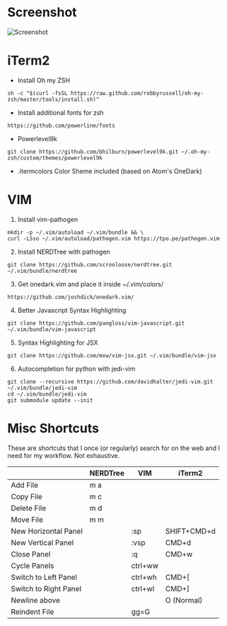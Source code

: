 # Screenshot
![Screenshot](http://i.imgur.com/Wje1Fbg.png)

# iTerm2

* Install Oh my ZSH
```
sh -c "$(curl -fsSL https://raw.github.com/robbyrussell/oh-my-zsh/master/tools/install.sh)"
```

* Install additional fonts for zsh
```
https://github.com/powerline/fonts
```

* Powerlevel9k
```
git clone https://github.com/bhilburn/powerlevel9k.git ~/.oh-my-zsh/custom/themes/powerlevel9k
```

* .itermcolors Color Sheme included (based on Atom's OneDark)

# VIM

1. Install vim-pathogen
```
mkdir -p ~/.vim/autoload ~/.vim/bundle && \
curl -LSso ~/.vim/autoload/pathogen.vim https://tpo.pe/pathogen.vim
```

2. Install NERDTree with pathogen
```
git clone https://github.com/scrooloose/nerdtree.git ~/.vim/bundle/nerdtree
```

3. Get onedark.vim and place it inside ~/.vim/colors/
```
https://github.com/joshdick/onedark.vim/
```

4. Better Javascript Syntax Highlighting
```
git clone https://github.com/pangloss/vim-javascript.git ~/.vim/bundle/vim-javascript
```

5. Syntax Highlighting for JSX
```
git clone https://github.com/mxw/vim-jsx.git ~/.vim/bundle/vim-jsx
```

6. Autocompletion for python with jedi-vim
```
git clone --recursive https://github.com/davidhalter/jedi-vim.git ~/.vim/bundle/jedi-vim
cd ~/.vim/bundle/jedi-vim
git submodule update --init
```

# Misc Shortcuts
These are shortcuts that I once (or regularly) search for on the web and I need for my workflow. Not exhaustive.

|                       | NERDTree | VIM     | iTerm2       |
|-----------------------|----------|---------|--------------|
| Add File              | m a      |         |              |
| Copy File             | m c      |         |              |
| Delete File           | m d      |         |              |
| Move File             | m m      |         |              |
| New Horizontal Panel  |          | :sp     | SHIFT+CMD+d  |
| New Vertical Panel    |          | :vsp    | CMD+d        |
| Close Panel           |          | :q      | CMD+w        |
| Cycle Panels          |          | ctrl+ww |              |
| Switch to Left Panel  |          | ctrl+wh | CMD+[        |
| Switch to Right Panel |          | ctrl+wl | CMD+]        |
| Newline above         |          |         | O (Normal)   |
| Reindent File         |          | gg=G    |              |
